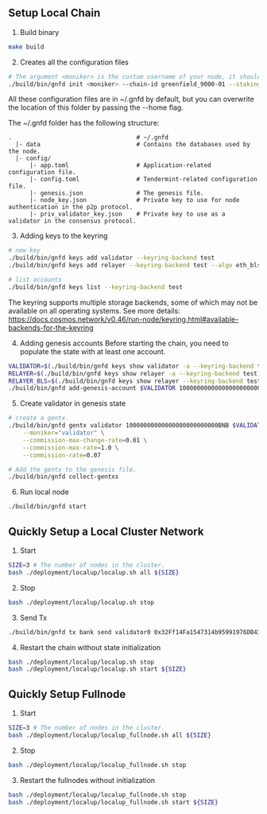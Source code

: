 ## Setup Local Chain

1. Build binary
```bash
make build
```

2. Creates all the configuration files
```bash
# The argument <moniker> is the custom username of your node, it should be human-readable.
./build/bin/gnfd init <moniker> --chain-id greenfield_9000-01 --staking-bond-denom BNB
```

All these configuration files are in ~/.gnfd by default, but you can overwrite the location of this folder by passing the --home flag.

The ~/.gnfd folder has the following structure:
```
.                                   # ~/.gnfd
  |- data                           # Contains the databases used by the node.
  |- config/
      |- app.toml                   # Application-related configuration file.
      |- config.toml                # Tendermint-related configuration file.
      |- genesis.json               # The genesis file.
      |- node_key.json              # Private key to use for node authentication in the p2p protocol.
      |- priv_validator_key.json    # Private key to use as a validator in the consensus protocol.

```

3. Adding keys to the keyring
```bash
# new key
./build/bin/gnfd keys add validator --keyring-backend test
./build/bin/gnfd keys add relayer --keyring-backend test --algo eth_bls

# list accounts
./build/bin/gnfd keys list --keyring-backend test
```

The keyring supports multiple storage backends, some of which may not be available on all operating systems.
See more details: https://docs.cosmos.network/v0.46/run-node/keyring.html#available-backends-for-the-keyring


4. Adding genesis accounts
Before starting the chain, you need to populate the state with at least one account.
```bash
VALIDATOR=$(./build/bin/gnfd keys show validator -a --keyring-backend test)
RELAYER=$(./build/bin/gnfd keys show relayer -a --keyring-backend test)
RELAYER_BLS=$(./build/bin/gnfd keys show relayer --keyring-backend test --output json | jq -r .pubkey_hex)
./build/bin/gnfd add-genesis-account $VALIDATOR 100000000000000000000000000BNB
```

5. Create validator in genesis state
```bash
# create a gentx.
./build/bin/gnfd gentx validator 10000000000000000000000000BNB $VALIDATOR $RELAYER $RELAYER_BLS --keyring-backend=test --chain-id=greenfield_9000-121 \
    --moniker="validator" \
    --commission-max-change-rate=0.01 \
    --commission-max-rate=1.0 \
    --commission-rate=0.07

# Add the gentx to the genesis file.
./build/bin/gnfd collect-gentxs
```

6. Run local node
```bash
./build/bin/gnfd start
```

## Quickly Setup a Local Cluster Network
1. Start
```bash
SIZE=3 # The number of nodes in the cluster.
bash ./deployment/localup/localup.sh all ${SIZE}
```

2. Stop
```bash
bash ./deployment/localup/localup.sh stop
```

3. Send Tx
```bash
./build/bin/gnfd tx bank send validator0 0x32Ff14Fa1547314b95991976DB432F9Aa648A423 500000000000000000000BNB --home ./deployment/localup/.local/validator0 --keyring-backend test --node http://localhost:26750 -b block
```

4. Restart the chain without state initialization
```bash
bash ./deployment/localup/localup.sh stop
bash ./deployment/localup/localup.sh start ${SIZE}
```

## Quickly Setup Fullnode
1. Start
```bash
SIZE=3 # The number of nodes in the cluster.
bash ./deployment/localup/localup_fullnode.sh all ${SIZE}
```

2. Stop
```bash
bash ./deployment/localup/localup_fullnode.sh stop
```

3. Restart the fullnodes without initialization
```bash
bash ./deployment/localup/localup_fullnode.sh stop
bash ./deployment/localup/localup_fullnode.sh start ${SIZE}
```